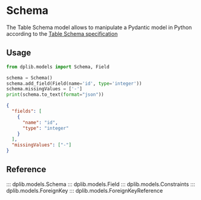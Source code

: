 # Schema

The Table Schema model allows to manipulate a Pydantic model in Python according to the [Table Schema specification](https://datapackage.org/specifications/table-schema/)

## Usage

```python
from dplib.models import Schema, Field

schema = Schema()
schema.add_field(Field(name='id', type='integer'))
schema.missingValues = ['-']
print(schema.to_text(format="json"))
```

```json
{
  "fields": [
    {
      "name": "id",
      "type": "integer"
    }
  ],
  "missingValues": ["-"]
}
```

## Reference

::: dplib.models.Schema
::: dplib.models.Field
::: dplib.models.Constraints
::: dplib.models.ForeignKey
::: dplib.models.ForeignKeyReference
